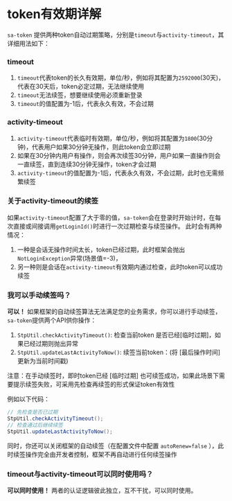# token有效期详解

<!-- 本篇介绍token有效期的详细用法 -->

`sa-token` 提供两种token自动过期策略，分别是`timeout`与`activity-timeout`，其详细用法如下：


### timeout
1. `timeout`代表token的长久有效期，单位/秒，例如将其配置为`2592000`(30天)，代表在30天后，token必定过期，无法继续使用
2. `timeout`无法续签，想要继续使用必须重新登录
3. `timeout`的值配置为-1后，代表永久有效，不会过期


### activity-timeout
1. `activity-timeout`代表临时有效期，单位/秒，例如将其配置为`1800`(30分钟)，代表用户如果30分钟无操作，则此token会立即过期
2. 如果在30分钟内用户有操作，则会再次续签30分钟，用户如果一直操作则会一直续签，直到连续30分钟无操作，token才会过期
3. `activity-timeout`的值配置为-1后，代表永久有效，不会过期，此时也无需频繁续签


### 关于activity-timeout的续签
如果`activity-timeout`配置了大于零的值，`sa-token`会在登录时开始计时，在每次直接或间接调用`getLoginId()`时进行一次过期检查与续签操作。
此时会有两种情况：
1. 一种是会话无操作时间太长，token已经过期，此时框架会抛出`NotLoginException`异常(场景值=-3)，
2. 另一种则是会话在`activity-timeout`有效期内通过检查，此时token可以成功续签 


### 我可以手动续签吗？
**可以！**
如果框架的自动续签算法无法满足您的业务需求，你可以进行手动续签，`sa-token`提供两个API供你操作：
1. `StpUtil.checkActivityTimeout()`: 检查当前token 是否已经[临时过期]，如果已经过期则抛出异常
2. `StpUtil.updateLastActivityToNow()`: 续签当前token：(将 [最后操作时间] 更新为当前时间戳) 

注意：在手动续签时，即时token已经 [临时过期] 也可续签成功，如果此场景下需要提示续签失败，可采用先检查再续签的形式保证token有效性 

例如以下代码：
``` java
// 先检查是否已过期
StpUtil.checkActivityTimeout();
// 检查通过后继续续签
StpUtil.updateLastActivityToNow();
```

同时，你还可以关闭框架的自动续签（在配置文件中配置 `autoRenew=false` ），此时续签操作完全由开发者控制，框架不再自动进行任何续签操作


### timeout与activity-timeout可以同时使用吗？
**可以同时使用！** 
两者的认证逻辑彼此独立，互不干扰，可以同时使用。

